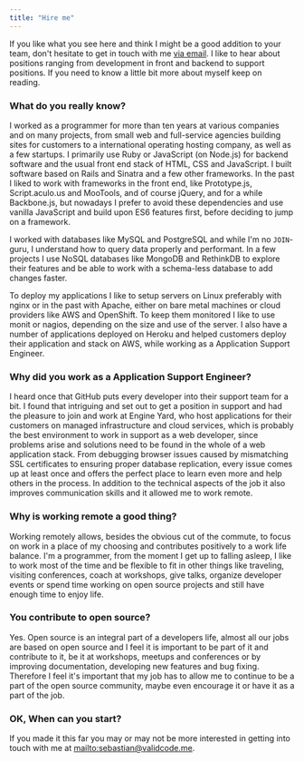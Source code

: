```yaml
---
title: "Hire me"
---
```


If you like what you see here and think I might be a good addition to your team, don't hesitate to get in touch with me [via email](mailto:sebastian@validcode.me). I like to hear about positions ranging from development in front and backend to support positions. If you need to know a little bit more about myself keep on reading.

### What do you really know?

I worked as a programmer for more than ten years at various companies and on many projects, from small web and full-service agencies building sites for customers to a international operating hosting company, as well as a few startups. I primarily use  Ruby or JavaScript (on Node.js) for backend software and the usual front end stack of HTML, CSS and JavaScript. I built software based on Rails and Sinatra and a few other frameworks. In the past I liked to work with frameworks in the front end, like Prototype.js, Script.aculo.us and MooTools, and of course jQuery, and for a while Backbone.js, but nowadays I prefer to avoid these dependencies and use vanilla JavaScript and build upon ES6 features first, before deciding to jump on a framework.

I worked with databases like MySQL and PostgreSQL and while I'm no `JOIN`-guru, I understand how to query data properly and performant. In a few projects I use NoSQL databases like MongoDB and RethinkDB to explore their features and be able to work with a schema-less database to add changes faster.

To deploy my applications I like to setup servers on Linux preferably with nginx or in the past with Apache, either on bare metal machines or cloud providers like AWS and OpenShift. To keep them monitored I like to use monit or nagios, depending on the size and use of the server. I also have a number of applications deployed on Heroku and helped customers deploy their application and stack on AWS, while working as a Application Support Engineer.

### Why did you work as a Application Support Engineer?

I heard once that GitHub puts every developer into their support team for a bit. I found that intriguing and set out to get a position in support and had the pleasure to join and work at Engine Yard, who host applications for their customers on managed infrastructure and cloud services, which is probably the best environment to work in support as a web developer, since problems arise and solutions need to be found in the whole of a web application stack. From debugging browser issues caused by mismatching SSL certificates to ensuring proper database replication, every issue comes up at least once and offers the perfect place to learn even more and help others in the process. In addition to the technical aspects of the job it also improves communication skills and it allowed me to work remote.

### Why is working remote a good thing?

Working remotely allows, besides the obvious cut of the commute, to focus on work in a place of my choosing and contributes positively to a work life balance. I'm a programmer, from the moment I get up to falling asleep, I like to work most of the time and be flexible to fit in other things like traveling, visiting conferences, coach at workshops, give talks, organize developer events or spend time working on open source projects and still have enough time to enjoy life.

### You contribute to open source?

Yes. Open source is an integral part of a developers life, almost all our jobs are based on open source and I feel it is important to be part of it and contribute to it, be it at workshops, meetups and conferences or by improving documentation, developing new features and bug fixing. Therefore I feel it's important that my job has to allow me to continue to be a part of the open source community, maybe even encourage it or have it as a part of the job.

### OK, When can you start?

If you made it this far you may or may not be more interested in getting into touch with me at <mailto:sebastian@validcode.me>.
